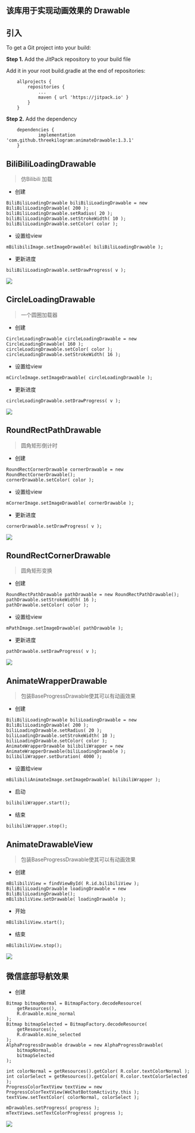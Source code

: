 
## 该库用于实现动画效果的 Drawable

## 引入

To get a Git project into your build:

**Step 1.** Add the JitPack repository to your build file

Add it in your root build.gradle at the end of repositories:

```
	allprojects {
		repositories {
			...
			maven { url 'https://jitpack.io' }
		}
	}
```

**Step 2.** Add the dependency

```
	dependencies {
	        implementation 'com.github.threekilogram:animateDrawable:1.3.1'
	}
```



## BiliBiliLoadingDrawable

> 仿Bilibili 加载

* 创建

```
BiliBiliLoadingDrawable biliBiliLoadingDrawable = new BiliBiliLoadingDrawable( 200 );
biliBiliLoadingDrawable.setRadius( 20 );
biliBiliLoadingDrawable.setStrokeWidth( 10 );
biliBiliLoadingDrawable.setColor( color );
```

* 设置给view

```
mBilibiliImage.setImageDrawable( biliBiliLoadingDrawable );
```

* 更新进度

```
biliBiliLoadingDrawable.setDrawProgress( v );
```

![](img/pic.gif)



## CircleLoadingDrawable

> 一个圆圈加载器

* 创建

```
CircleLoadingDrawable circleLoadingDrawable = new CircleLoadingDrawable( 160 );
circleLoadingDrawable.setColor( color );
circleLoadingDrawable.setStrokeWidth( 16 );
```

* 设置给view

```
mCircleImage.setImageDrawable( circleLoadingDrawable );
```

* 更新进度

```
circleLoadingDrawable.setDrawProgress( v );
```

![](img/pic01.gif)



## RoundRectPathDrawable

> 圆角矩形倒计时

* 创建

```
RoundRectCornerDrawable cornerDrawable = new RoundRectCornerDrawable();
cornerDrawable.setColor( color );
```

* 设置给view

```
mCornerImage.setImageDrawable( cornerDrawable );
```

* 更新进度

```
cornerDrawable.setDrawProgress( v );
```

![](img/pic02.gif)



## RoundRectCornerDrawable

> 圆角矩形变换

* 创建

```
RoundRectPathDrawable pathDrawable = new RoundRectPathDrawable();
pathDrawable.setStrokeWidth( 16 );
pathDrawable.setColor( color );
```

* 设置给view

```
mPathImage.setImageDrawable( pathDrawable );
```

* 更新进度

```
pathDrawable.setDrawProgress( v );
```

![](img/pic03.gif)



## AnimateWrapperDrawable

> 包装BaseProgressDrawable使其可以有动画效果

* 创建

```
BiliBiliLoadingDrawable biliLoadingDrawable = new BiliBiliLoadingDrawable( 200 );
biliLoadingDrawable.setRadius( 20 );
biliLoadingDrawable.setStrokeWidth( 10 );
biliLoadingDrawable.setColor( color );
AnimateWrapperDrawable bilibiliWrapper = new AnimateWrapperDrawable(biliLoadingDrawable );
bilibiliWrapper.setDuration( 4000 );
```

* 设置给view

```
mBilibiliAnimateImage.setImageDrawable( bilibiliWrapper );
```

* 启动

```
bilibiliWrapper.start();
```

* 结束

```
bilibiliWrapper.stop();
```

## AnimateDrawableView

> 包装BaseProgressDrawable使其可以有动画效果

* 创建

```
mBilibiliView = findViewById( R.id.bilibiliView );
BiliBiliLoadingDrawable loadingDrawable = new BiliBiliLoadingDrawable();
mBilibiliView.setDrawable( loadingDrawable );
```

* 开始

```
mBilibiliView.start();
```

* 结束

```
mBilibiliView.stop();
```

![](img/pic04.gif)



## 微信底部导航效果

* 创建

```
Bitmap bitmapNormal = BitmapFactory.decodeResource(
    getResources(),
    R.drawable.mine_normal
);
Bitmap bitmapSelected = BitmapFactory.decodeResource(
    getResources(),
    R.drawable.mine_selected
);
AlphaProgressDrawable drawable = new AlphaProgressDrawable(
    bitmapNormal,
    bitmapSelected
);
```

```
int colorNormal = getResources().getColor( R.color.textColorNormal );
int colorSelect = getResources().getColor( R.color.textColorSelected );
ProgressColorTextView textView = new ProgressColorTextView(WeChatBottomActivity.this );
textView.setTextColor( colorNormal, colorSelect );
```

```
mDrawables.setProgress( progress );
mTextViews.setTextColorProgress( progress );
```

![](img/pic05.gif)